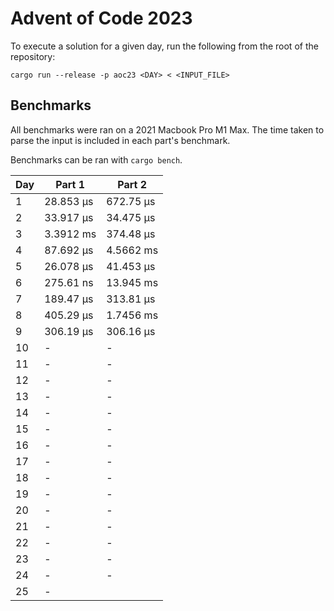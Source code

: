 # Advent of Code 2023

To execute a solution for a given day, run the following from the root of the
repository:

```
cargo run --release -p aoc23 <DAY> < <INPUT_FILE>
```

## Benchmarks

All benchmarks were ran on a 2021 Macbook Pro M1 Max. The time taken to parse
the input is included in each part's benchmark.

Benchmarks can be ran with `cargo bench`.

| Day | Part 1    | Part 2    |
| --- | ------    | ------    |
| 1   | 28.853 µs | 672.75 µs |
| 2   | 33.917 µs | 34.475 µs |
| 3   | 3.3912 ms | 374.48 µs |
| 4   | 87.692 µs | 4.5662 ms |
| 5   | 26.078 µs | 41.453 µs |
| 6   | 275.61 ns | 13.945 ms |
| 7   | 189.47 µs | 313.81 µs |
| 8   | 405.29 µs | 1.7456 ms |
| 9   | 306.19 µs | 306.16 µs |
| 10  | - | - |
| 11  | - | - |
| 12  | - | - |
| 13  | - | - |
| 14  | - | - |
| 15  | - | - |
| 16  | - | - |
| 17  | - | - |
| 18  | - | - |
| 19  | - | - |
| 20  | - | - |
| 21  | - | - |
| 22  | - | - |
| 23  | - | - |
| 24  | - | - |
| 25  | - |           |
